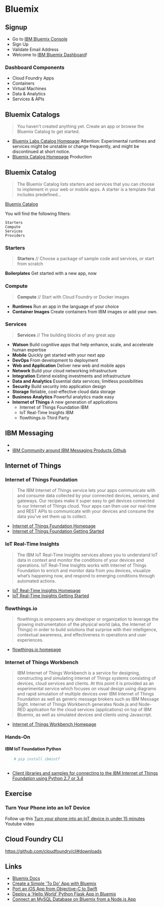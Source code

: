 # Bluemix

## Signup

- Go to [IBM Bluemix Console](https://console.ng.bluemix.net/)
- Sign Up
- Validate Email Address
- Welcome to [IBM Bluemix Dashboard](https://console.ng.bluemix.net/?direct=classic)!

### Dashboard Components

- Cloud Foundry Apps
- Containers
- Virtual Machines
- Data & Analytics
- Services & APIs

## Bluemix Catalogs

> You haven't created anything yet. Create an app or browse the Bluemix Catalog to get started.

- [Bluemix Labs Catalog Homepage](https://console.ng.bluemix.net/catalog/labs/) Attention: Experimental runtimes and services might be unstable or change frequently, and might be discontinued at short notice.
- [Bluemix Catalog Homepage](https://console.ng.bluemix.net/catalog/) Production

## Bluemix Catalog

> The Bluemix Catalog lists starters and services that you can choose to implement in your web or mobile apps. A starter is a template that includes predefined...

[Bluemix Catalog](https://console.ng.bluemix.net/catalog/)

You will find the following filters:

    Starters
    Compute
    Services
    Providers

### Starters

> __Starters__ // Choose a package of sample code and services, or start from scratch

__Boilerplates__ Get started with a new app, now

### Compute

> __Compute__ // Start with Cloud Foundry or Docker images

- __Runtimes__ Run an app in the language of your choice
- __Container Images__ Create containers from IBM images or add your own.

### Services

> __Services__ // The building blocks of any great app

- __Watson__ Build cognitive apps that help enhance, scale, and accelerate human expertise
- __Mobile__ Quickly get started with your next app
- __DevOps__ From development to deployment
- __Web and Application__ Deliver new web and mobile apps
- __Network__ Build your cloud networking infrastructure
- __Integration__ Extend existing investments and infrastructure
- __Data and Analytics__ Essential data services; limitless possibilities
- __Security__ Build security into application design
- __Storage__ Reliable, cost-effective cloud data storage
- __Business Analytics__ Powerful analytics made easy
- __Internet of Things__ A new generation of applications
  - Internet of Things Foundation IBM 
  - IoT Real-Time Insights IBM
  - flowthings.io Third Party

## IBM Messaging

- [](http://www-03.ibm.com/software/products/en/category/messaging)
- [IBM Community around IBM Messaging Products Github](Ihttps://github.com/ibm-messaging)

## Internet of Things

### Internet of Things Foundation

> The IBM Internet of Things service lets your apps communicate with and consume data collected by your connected devices, sensors, and gateways. Our recipes make it super easy to get devices connected to our Internet of Things cloud. Your apps can then use our real-time and REST APIs to communicate with your devices and consume the data you've set them up to collect.

- [Internet of Things Foundation Homepage](https://console.ng.bluemix.net/catalog/services/internet-of-things-foundation/)
- [Internet of Things Foundation Getting Started](https://www.ng.bluemix.net/docs/#services/IoT/index.html)

### IoT Real-Time Insights

> The IBM IoT Real-Time Insights services allows you to understand IoT data in context and monitor the conditions of your devices and operations. IoT Real-Time Insights works with Internet of Things Foundation to enrich and monitor data from you devices, visualize what’s happening now, and respond to emerging conditions through automated actions.

- [IoT Real-Time Insights Homepage](https://console.ng.bluemix.net/catalog/services/iot-real-time-insights/)
- [IoT Real-Time Insights Getting Started](http://www.ng.bluemix.net/docs/services/iotrtinsights/index.html)

### flowthings.io

> flowthings.io empowers any developer or organization to leverage the growing instrumentation of the physical world (aka, the Internet of Things) in order to build solutions that surprise with their intelligence, contextual awareness, and effectiveness in operations and user experiences.

- [flowthings.io homepage](https://console.ng.bluemix.net/catalog/services/flowthingsio/)

### Internet of Things Workbench

> IBM Internet of Things Workbench is a service for designing, constructing and simulating Internet of Things systems consisting of devices, cloud services and clients. At this point it is provided as an experimental service which focuses on visual design using diagrams and rapid simulation of multiple devices over IBM Internet of Things Foundation as well as generic message brokers such as IBM Message Sight. Internet of Things Workbench generates Node.js and Node-RED application for the cloud services (applications) on top of IBM Bluemix, as well as simulated devices and clients using Javascript.

- [Internet of Things Workbench Homepage](https://console.ng.bluemix.net/catalog/services/internet-of-things-workbench/)

### Hands-On

#### IBM IoT Foundation Python

```sh
    # pip install ibmiotf
    
```
- [Client libraries and samples for connecting to the IBM Internet of Things Foundation using Python 2.7 or 3.4](https://github.com/ibm-messaging/iot-python)


## Exercise

### Turn Your Phone into an IoT Device

Follow up this [Turn your phone into an IoT device in under 15 minutes](https://www.youtube.com/watch?v=_Q4GlqAf2m4) Youtube video 

## Cloud Foundry CLI

https://github.com/cloudfoundry/cli#downloads

## Links

- [Bluemix Docs](https://www.ng.bluemix.net/docs/#)
- [Create a Simple 'To Do' App with Bluemix](https://github.com/IBM-Bluemix/todo-apps)
- [Port an iOS App from Objective-C to Swift](http://www.ibm.com/developerworks/library/mo-bluemix-swift-app/index.html)
- [Deploy a 'Hello World' Python Flask App in Bluemix](https://developer.ibm.com/bluemix/2015/03/30/simple-hello-world-python-app-using-flask/)
- [Connect an MySQL Database on Bluemix from a Node.js App](https://github.com/ibmjstart/bluemix-node-mysql-uploader)
